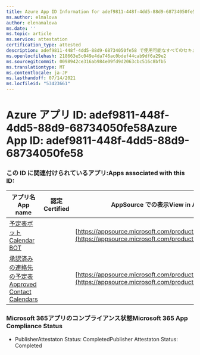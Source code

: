 ```yaml
---
title: Azure App ID Information for adef9811-448f-4dd5-88d9-68734050fe58
ms.author: elmalova
author: elenamalova
ms.date: ''
ms.topic: article
ms.service: attestation
certification_type: attested
description: adef9811-448f-4dd5-88d9-68734050fe58 で使用可能なすべてのセキュリティおよびコンプライアンス情報。
ms.openlocfilehash: 218663e5c049e4da746ac0bdef44cab9df6a29e2
ms.sourcegitcommit: 0098942ce316ab984e09fd9d2063cbc516c8bfb5
ms.translationtype: MT
ms.contentlocale: ja-JP
ms.lasthandoff: 07/14/2021
ms.locfileid: "53423661"
---
```

# <a name="azure-app-id-adef9811-448f-4dd5-88d9-68734050fe58"></a><span data-ttu-id="dacc3-103">Azure アプリ ID: adef9811-448f-4dd5-88d9-68734050fe58</span><span class="sxs-lookup"><span data-stu-id="dacc3-103">Azure App ID: adef9811-448f-4dd5-88d9-68734050fe58</span></span>


### <a name="apps-associated-with-this-id"></a><span data-ttu-id="dacc3-104">この ID に関連付けられているアプリ:</span><span class="sxs-lookup"><span data-stu-id="dacc3-104">Apps associated with this ID:</span></span>
| <span data-ttu-id="dacc3-105">**アプリ名**</span><span class="sxs-lookup"><span data-stu-id="dacc3-105">**App name**</span></span> | <span data-ttu-id="dacc3-106">**認定**</span><span class="sxs-lookup"><span data-stu-id="dacc3-106">**Certified**</span></span> | <span data-ttu-id="dacc3-107">**AppSource での表示**</span><span class="sxs-lookup"><span data-stu-id="dacc3-107">**View in AppSource**</span></span> |
|-|-|-|
| [<span data-ttu-id="dacc3-108">予定表ボット</span><span class="sxs-lookup"><span data-stu-id="dacc3-108">Calendar BOT</span></span>](https://docs.microsoft.com/en-us/microsoft-365-app-certification/forward/WA104381271) |  | [https://appsource.microsoft.com/product/office/WA104381271](https://appsource.microsoft.com/product/office/WA104381271) |
| [<span data-ttu-id="dacc3-109">承認済みの連絡先の予定表</span><span class="sxs-lookup"><span data-stu-id="dacc3-109">Approved Contact Calendars</span></span>](https://docs.microsoft.com/en-us/microsoft-365-app-certification/forward/WA104380294) |  | [https://appsource.microsoft.com/product/office/WA104380294](https://appsource.microsoft.com/product/office/WA104380294) |

### <a name="microsoft-365-app-compliance-status"></a><span data-ttu-id="dacc3-110">Microsoft 365アプリのコンプライアンス状態</span><span class="sxs-lookup"><span data-stu-id="dacc3-110">Microsoft 365 App Compliance Status</span></span>
- <span data-ttu-id="dacc3-111">PublisherAttestaton Status: Completed</span><span class="sxs-lookup"><span data-stu-id="dacc3-111">Publisher Attestaton Status: Completed</span></span>
